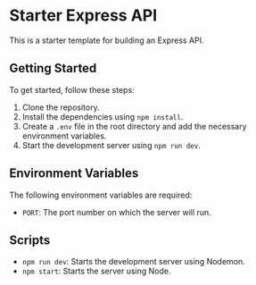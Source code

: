 # Starter Express API

This is a starter template for building an Express API.

## Getting Started

To get started, follow these steps:

1. Clone the repository.
2. Install the dependencies using `npm install`.
3. Create a `.env` file in the root directory and add the necessary environment variables.
4. Start the development server using `npm run dev`.

## Environment Variables

The following environment variables are required:

- `PORT`: The port number on which the server will run.

## Scripts

- `npm run dev`: Starts the development server using Nodemon.
- `npm start`: Starts the server using Node.
